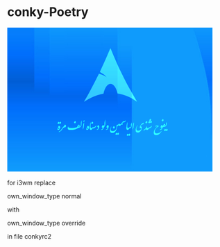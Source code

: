 # conky-Poetry

![Screenshots](https://github.com/zakariakov/conky-Poetry/blob/master/screenshot.png)

for i3wm replace 

own_window_type normal 

with

own_window_type override

in file conkyrc2
